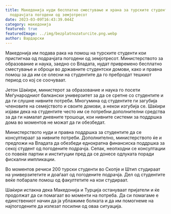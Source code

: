 ```yaml
---
title: Македонија нуди бесплатно сместување и храна за турските студенти од
  подрачјата погодени од земјотресот
date: 2023-03-09T16:43:39.044Z
category: македонија
featured: true
featuredImage: ../img/bezplatnozaturcite.png.webp
author: Вардарски
---
```


Македонија им подава рака на помош на турските студенти кои пристигнаа од подрачјата погодени од земјотресот. Министерството за образование и наука, заедно со Владата, нудат привремено бесплатно сместување и оброци во државните студентски домови, како и правна помош за да им се олесни на студентите да го пребродат тешкиот период со кој се соочуваат.

Јетон Шаќири, министерот за образование и наука го посети Меѓународниот балкански универзитет за да се сретне со студентите и да ги слушне нивните потреби. Многумина од студентите ги загубија членовите на семејството и своите домови, а некои изгубија се. Шаќири изјави дека на студентите често им се потребни дополнителни средства за да ги намалат дневните трошоци, кои нивните системи за поддршка дома во моментов не можат да ги обезбедат.

Министерството нуди и правна поддршка за студентите да се консултираат за нивните потреби. Дополнително, министерството ќе и предложи на Владата да обезбеди еднократна финансиска поддршка за секој студент од погодените подрачја. Сепак, неопходни се консултации со повеќе партии и институции пред да се донесе одлуката поради фискални импликации.

Во моментов речиси 200 турски студенти во Скопје и Штип студираат на универзитетите и доаѓаат од погодените подрачја. Дел од студентите веќе побарале помош од факултетите на кои студираат.

Шаќири истакна дека Македонија и Турција остануваат пријатели и ќе продолжат да си помагаат во моменти на потреба. Да си помагаме е единствениот начин да ја ублажиме болката и да им помогнеме на најпогодените да излезат посилни од оваа ситуација.

